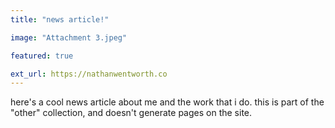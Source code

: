 ```yaml
---
title: "news article!"

image: "Attachment 3.jpeg"

featured: true

ext_url: https://nathanwentworth.co
---
```


here's a cool news article about me and the work that i do. this is part of the "other" collection, and doesn't generate pages on the site. 